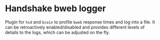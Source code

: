 Handshake bweb logger
=======================

Plugin for `hsd` and `bcoin` to profile `bweb` response times and log into a
file. It can be retroactively enabled/disabled and provides different levels
of details to the logs, which can be adjusted on the fly.
